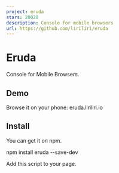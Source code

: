 ```yaml
---
project: eruda
stars: 20020
description: Console for mobile browsers
url: https://github.com/liriliri/eruda
---
```


Eruda
=====

Console for Mobile Browsers.

Demo
----

Browse it on your phone: eruda.liriliri.io

Install
-------

You can get it on npm.

npm install eruda --save-dev

Add this script to your page.

<script src\="node\_modules/eruda/eruda.js"\></script\>
<script\>eruda.init();</script\>

It's also available on jsDelivr and cdnjs.

<script src\="https://cdn.jsdelivr.net/npm/eruda"\></script\>
<script\>eruda.init();</script\>

For more detailed usage instructions, please read the documentation at eruda.liriliri.io!

Related Projects
----------------

-   eruda-android: Simple webview with eruda loaded automatically.
-   chii: Remote debugging tool.
-   chobitsu: Chrome devtools protocol JavaScript implementation.
-   licia: Utility library used by eruda.
-   luna: UI components used by eruda.
-   vivy: Icon image generation.

Third Party
-----------

-   eruda-pixel: UI pixel restoration tool.
-   eruda-webpack-plugin: Eruda webpack plugin.
-   eruda-vue-devtools: Eruda Vue-devtools plugin.

Backers
-------

Contribution
------------

Read Contributing Guide for development setup instructions.

